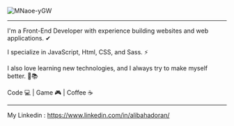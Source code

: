 ![MNaoe-yGW](https://user-images.githubusercontent.com/71150321/113897232-ec20b600-97df-11eb-9e12-b8f836235fa7.jpeg)

------------------------------------

I'm a Front-End Developer with experience building websites and web applications. ✔

I specialize in JavaScript, Html, CSS, and Sass. ⚡

I also love learning new technologies, and I always try to make myself better. 💪📚

Code 💻 |
Game 🎮 |
Coffee ☕️

---------------------

My Linkedin :
https://www.linkedin.com/in/alibahadoran/
